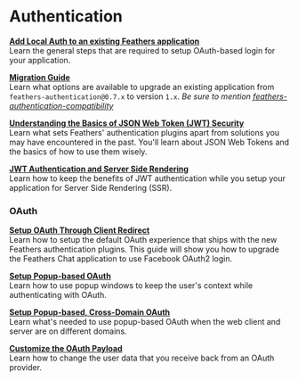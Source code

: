 # Authentication

[**Add Local Auth to an existing Feathers application**]()<br/>
Learn the general steps that are required to setup OAuth-based login for your application.

[**Migration Guide**]()<br/>
Learn what options are available to upgrade an existing application from `feathers-authentication@0.7.x` to version `1.x`.  *Be sure to mention [feathers-authentication-compatibility](https://github.com/MichaelErmer/feathers-authentication-compatibility)*

[**Understanding the Basics of JSON Web Token (JWT) Security**]()<br/>
Learn what sets Feathers' authentication plugins apart from solutions you may have encountered in the past.  You'll learn  about JSON Web Tokens and the basics of how to use them wisely.

[**JWT Authentication and Server Side Rendering**]()<br/>
Learn how to keep the benefits of JWT authentication while you setup your application for Server Side Rendering (SSR).

### OAuth

[**Setup OAuth Through Client Redirect**]()<br/>
Learn how to setup the default OAuth experience that ships with the new Feathers authentication plugins.  This guide will show you how to upgrade the Feathers Chat application to use Facebook OAuth2 login.

[**Setup Popup-based OAuth**]()<br/>
Learn how to use popup windows to keep the user's context while authenticating with OAuth.

[**Setup Popup-based, Cross-Domain OAuth**]()<br/>
Learn what's needed to use popup-based OAuth when the web client and server are on different domains.

[**Customize the OAuth Payload**]()<br/>
Learn how to change the user data that you receive back from an OAuth provider.

